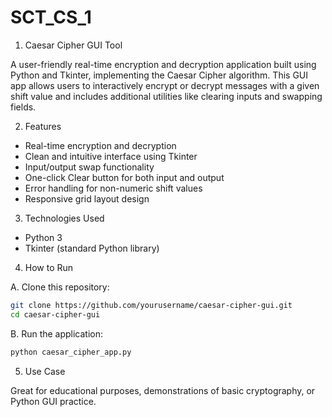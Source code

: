 # SCT_CS_1

1. Caesar Cipher GUI Tool

A user-friendly real-time encryption and decryption application built using Python and Tkinter, implementing the Caesar Cipher algorithm. This GUI app allows users to interactively encrypt or decrypt messages with a given shift value and includes additional utilities like clearing inputs and swapping fields.

2. Features
- Real-time encryption and decryption
- Clean and intuitive interface using Tkinter
- Input/output swap functionality
- One-click Clear button for both input and output
- Error handling for non-numeric shift values
- Responsive grid layout design

3. Technologies Used
- Python 3
- Tkinter (standard Python library)

4. How to Run

A. Clone this repository:
   ```bash
   git clone https://github.com/yourusername/caesar-cipher-gui.git
   cd caesar-cipher-gui
   ```

B. Run the application:
   ```bash
   python caesar_cipher_app.py
   ```

5.  Use Case

Great for educational purposes, demonstrations of basic cryptography, or Python GUI practice.

